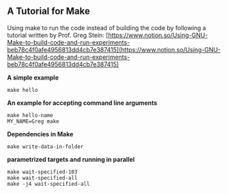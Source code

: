 ## A Tutorial for Make

Using make to run the code instead of building the code by following a tutorial written by Prof. Greg Stein:
[https://www.notion.so/Using-GNU-Make-to-build-code-and-run-experiments-beb78c4f0afe4956813dd4cb7e387415](https://www.notion.so/Using-GNU-Make-to-build-code-and-run-experiments-beb78c4f0afe4956813dd4cb7e387415)

**A simple example**

    make hello

**An example for accepting command line arguments**

    make hello-name
    MY_NAME=Greg make

**Dependencies in Make**

    make write-data-in-folder

**parametrized targets and running in parallel**

    make wait-specified-103
    make wait-specified-all
    make -j4 wait-specified-all



